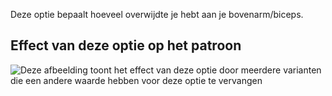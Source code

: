 Deze optie bepaalt hoeveel overwijdte je hebt aan je bovenarm/biceps.

## Effect van deze optie op het patroon

![Deze afbeelding toont het effect van deze optie door meerdere varianten die een andere waarde hebben voor deze optie te vervangen](bent_bicepsease_sample.svg "Effect van deze optie op het patroon")

